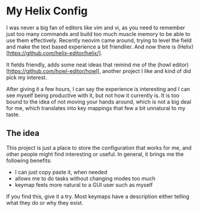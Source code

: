 # My Helix Config

I was never a big fan of editors like vim and vi, as you need to remember just too many
commands and build too much muscle memory to be able to use them effectively. Recently
neovim came around, trying to level the field and make the text based experience a bit
friendlier. And now there is (Helix)[https://github.com/helix-editor/helix/].

It fields friendly, adds some neat ideas that remind me of the (howl editor)[https://github.com/howl-editor/howl],
another project I like and kind of did pick my interest.

After giving it a few hours, I can say the experience is interesting and I can see
myself being productive with it, but not how it currently is. It is too bound to
the idea of not moving your hands around, which is not a big deal for me, which
translates into key mappings that few a bit unnatural to my taste.

## The idea

This project is just a place to store the configuration that works for me, and other
people might find interesting or useful. In general, it brings me the following benefits:

- I can just copy paste it, when needed
- allows me to do tasks without changing modes too much
- keymap feels more natural to a GUI user such as myself

If you find this, give it a try. Most keymaps have a description either telling what
they do or why they exist.

